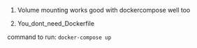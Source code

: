 1. Volume mounting works good with dockercompose well too

2. You_dont_need_Dockerfile

command to run: `docker-compose up`
